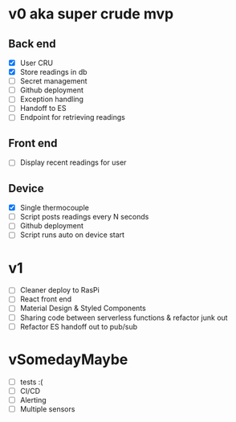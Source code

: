 # v0 aka super crude mvp

## Back end
- [x] User CRU
- [x] Store readings in db
- [ ] Secret management
- [ ] Github deployment
- [ ] Exception handling
- [ ] Handoff to ES
- [ ] Endpoint for retrieving readings

## Front end
- [ ] Display recent readings for user

## Device
- [x] Single thermocouple
- [ ] Script posts readings every N seconds
- [ ] Github deployment
- [ ] Script runs auto on device start

# v1
- [ ] Cleaner deploy to RasPi
- [ ] React front end
- [ ] Material Design & Styled Components
- [ ] Sharing code between serverless functions & refactor junk out
- [ ] Refactor ES handoff out to pub/sub

# vSomedayMaybe
- [ ] tests :(
- [ ] CI/CD
- [ ] Alerting
- [ ] Multiple sensors
